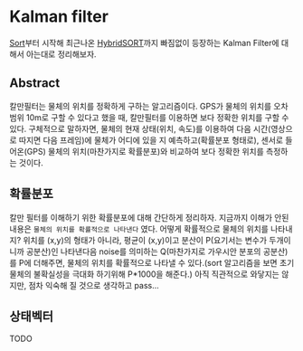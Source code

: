 # Kalman filter
[Sort](https://arxiv.org/pdf/1602.00763)부터 시작해 최근나온 [HybridSORT](https://arxiv.org/pdf/2308.00783)까지 빠짐없이 등장하는 Kalman Filter에 대해서 아는대로 정리해보자.

## Abstract
칼만필터는 물체의 위치를 정확하게 구하는 알고리즘이다. GPS가 물체의 위치를 오차범위 10m로 구할 수 있다고 했을 때, 칼만필터를 이용하면 보다 정확한 위치를 구할 수 있다. 구체적으로 말하자면, 물체의 현재 상태(위치, 속도)를 이용하여 다음 시간(영상으로 따지면 다음 프레임)에 물체가 어디에 있을 지 예측하고(확률분포 형태로), 센서로 들어온(GPS) 물체의 위치(마찬가지로 확률분포)와 비교하여 보다 정확한 위치를 측정하는 것이다.

## 확률분포
칼만 필터를 이해하기 위한 확률분포에 대해 간단하게 정리하자. 지금까지 이해가 안된 내용은 `물체의 위치를 확률적으로 나타낸다` 였다. 어떻게 확률적으로 물체의 위치를 나타내지? 위치를 (x,y)의 형태가 아니라, 평균이 (x,y)이고 분산이 P(요기서는 변수가 두개이니까 공분산)인 나타낸다음 noise를 의미하는 Q(마찬가지로 가우시안 분포의 공분산)를 P에 더해주면, 물체의 위치를 확률적으로 나타낼 수 있다.(sort 알고리즘을 보면 초기 물체의 불확실성을 극대화 하기위해 P*1000을 해준다.) 아직 직관적으로 와닿지는 않지만, 점차 익숙해 질 것으로 생각하고 pass...

## 상태벡터
TODO